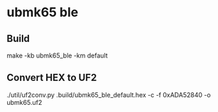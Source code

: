 # ubmk65 ble

## Build

make -kb ubmk65_ble -km default

## Convert HEX to UF2

./util/uf2conv.py .build/ubmk65_ble_default.hex -c -f 0xADA52840 -o ubmk65.uf2
